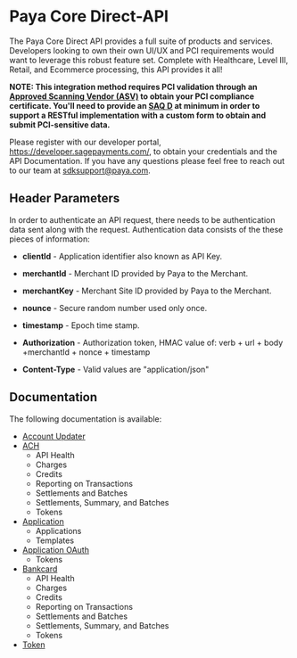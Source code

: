# Paya Core Direct-API

The Paya Core Direct API provides a full suite of products and services. Developers looking to own their own UI/UX and PCI requirements would want to leverage this robust feature set. Complete with Healthcare, Level III, Retail, and Ecommerce processing, this API provides it all!

**NOTE: This integration method requires PCI validation through an [Approved Scanning Vendor (ASV)](https://listings.pcisecuritystandards.org/assessors_and_solutions/approved_scanning_vendors) to obtain your PCI compliance certificate. You'll need to provide an [SAQ D](https://www.pcisecuritystandards.org/documents/SAQ_D_v3_Merchant.pdf) at minimum in order to support a RESTful implementation with a custom form to obtain and submit PCI-sensitive data.**

Please register with our developer portal, https://developer.sagepayments.com/, to obtain your credentials and the API Documentation.
If you have any questions please feel free to reach out to our team at sdksupport@paya.com.


## Header Parameters

In order to authenticate an API request, there needs to be authentication data sent along with the request. Authentication data consists of the these pieces of information:

+ **clientId** - Application identifier also known as API Key. 
+ **merchantId** - Merchant ID provided by Paya to the Merchant.
+ **merchantKey** - Merchant Site ID provided by Paya to the Merchant.
+ **nounce** - Secure random number used only once.
+ **timestamp** - Epoch time stamp.

+ **Authorization** - Authorization token, HMAC value of:  verb + url + body +merchantId + nonce + timestamp
+ **Content-Type** - Valid values are "application/json"

## Documentation

The following documentation is available:

+ [Account Updater](https://github.com/TKESuperDave/PayaGateway/blob/master/PayaCore/Direct-API/Account%20Updater.md)
+ [ACH](https://github.com/TKESuperDave/PayaGateway/blob/master/PayaCore/Direct-API/ACH.md)
  + API Health
  + Charges
  + Credits
  + Reporting on Transactions
  + Settlements and Batches
  + Settlements, Summary, and Batches
  + Tokens
+ [Application](https://github.com/TKESuperDave/PayaGateway/blob/master/PayaCore/Direct-API/Application.md)
  + Applications
  + Templates
+ [Application OAuth](https://github.com/TKESuperDave/PayaGateway/blob/master/PayaCore/Direct-API/Application%20OAuth.md)
  + Tokens
+ [Bankcard](https://github.com/TKESuperDave/PayaGateway/blob/master/PayaCore/Direct-API/BankCard.md)
   + API Health
  + Charges
  + Credits
  + Reporting on Transactions
  + Settlements and Batches
  + Settlements, Summary, and Batches
  + Tokens
+ [Token](https://github.com/TKESuperDave/PayaGateway/blob/master/PayaCore/Direct-API/Token.md)
